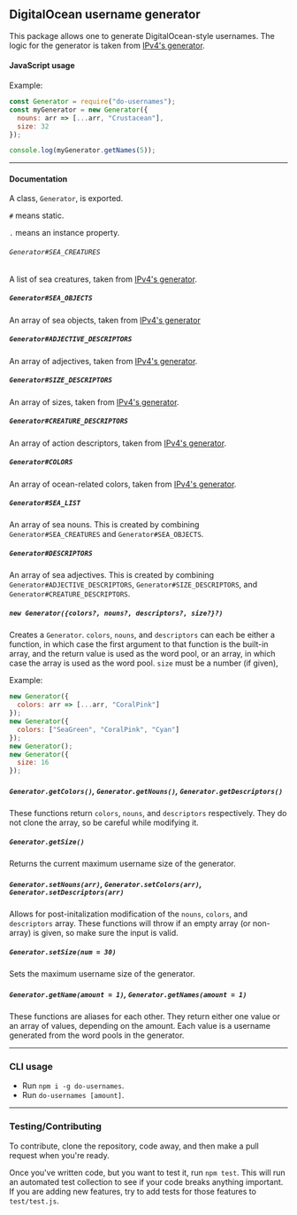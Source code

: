 ## DigitalOcean username generator

This package allows one to generate DigitalOcean-style usernames. The logic for the generator is taken from [IPv4's generator](https://github.com/MattIPv4/do_username).

#### JavaScript usage
Example:
```js
const Generator = require("do-usernames");
const myGenerator = new Generator({
  nouns: arr => [...arr, "Crustacean"],
  size: 32
});

console.log(myGenerator.getNames(5));
```

---

#### Documentation
A class, `Generator`, is exported.

`#` means static.

`.` means an instance property.

###### `Generator#SEA_CREATURES`
A list of sea creatures, taken from [IPv4's generator](https://github.com/MattIPv4/do_username).

##### `Generator#SEA_OBJECTS`
An array of sea objects, taken from [IPv4's generator](https://github.com/MattIPv4/do_username)

##### `Generator#ADJECTIVE_DESCRIPTORS`
An array of adjectives, taken from [IPv4's generator](https://github.com/MattIPv4/do_username).

##### `Generator#SIZE_DESCRIPTORS`
An array of sizes, taken from [IPv4's generator](https://github.com/MattIPv4/do_username).

##### `Generator#CREATURE_DESCRIPTORS`
An array of action descriptors, taken from [IPv4's generator](https://github.com/MattIPv4/do_username).

##### `Generator#COLORS`
An array of ocean-related colors, taken from [IPv4's generator](https://github.com/MattIPv4/do_username).

##### `Generator#SEA_LIST`
An array of sea nouns. This is created by combining `Generator#SEA_CREATURES` and `Generator#SEA_OBJECTS`.

##### `Generator#DESCRIPTORS`
An array of sea adjectives. This is created by combining `Generator#ADJECTIVE_DESCRIPTORS`, `Generator#SIZE_DESCRIPTORS`, and `Generator#CREATURE_DESCRIPTORS`.

##### `new Generator({colors?, nouns?, descriptors?, size?}?)`
Creates a `Generator`. `colors`, `nouns`, and `descriptors` can each be either a function, in which case the first argument to that function is the built-in array, and the return value is used as the word pool, or an array, in which case the array is used as the word pool. `size` must be a number (if given),

Example:
```js
new Generator({
  colors: arr => [...arr, "CoralPink"]
});
new Generator({
  colors: ["SeaGreen", "CoralPink", "Cyan"]
});
new Generator();
new Generator({
  size: 16
});
```

##### `Generator.getColors()`, `Generator.getNouns()`, `Generator.getDescriptors()`
These functions return `colors`, `nouns`, and `descriptors` respectively. They do not clone the array, so be careful while modifying it.

##### `Generator.getSize()`
Returns the current maximum username size of the generator.

##### `Generator.setNouns(arr)`, `Generator.setColors(arr)`, `Generator.setDescriptors(arr)`
Allows for post-initalization modification of the `nouns`, `colors`, and `descriptors` array. These functions will throw if an empty array (or non-array) is given, so make sure the input is valid.

##### `Generator.setSize(num = 30)`
Sets the maximum username size of the generator.

##### `Generator.getName(amount = 1)`, `Generator.getNames(amount = 1)`
These functions are aliases for each other. They return either one value or an array of values, depending on the amount. Each value is a username generated from the word pools in the generator.

---

### CLI usage
- Run `npm i -g do-usernames`.
- Run `do-usernames [amount]`.

---

### Testing/Contributing
To contribute, clone the repository, code away, and then make a pull request when you're ready.

Once you've written code, but you want to test it, run `npm test`. This will run an automated test collection to see if your code breaks anything important. If you are adding new features, try to add tests for those features to `test/test.js`.
